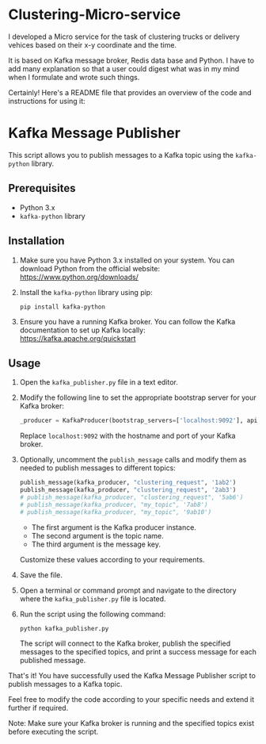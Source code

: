 # Clustering-Micro-service

I developed a Micro service for the task of clustering trucks or delivery vehices based on their x-y coordinate and the time.

It is based on Kafka message broker, Redis data base and Python.
I have to add many explanation so that a user could digest what was in my mind when I formulate and wrote such things.

Certainly! Here's a README file that provides an overview of the code and instructions for using it:

# Kafka Message Publisher

This script allows you to publish messages to a Kafka topic using the `kafka-python` library.

## Prerequisites

- Python 3.x
- `kafka-python` library

## Installation

1. Make sure you have Python 3.x installed on your system. You can download Python from the official website: https://www.python.org/downloads/

2. Install the `kafka-python` library using pip:

   ```
   pip install kafka-python
   ```

3. Ensure you have a running Kafka broker. You can follow the Kafka documentation to set up Kafka locally: https://kafka.apache.org/quickstart

## Usage

1. Open the `kafka_publisher.py` file in a text editor.

2. Modify the following line to set the appropriate bootstrap server for your Kafka broker:

   ```python
   _producer = KafkaProducer(bootstrap_servers=['localhost:9092'], api_version=(0, 10))
   ```

   Replace `localhost:9092` with the hostname and port of your Kafka broker.

3. Optionally, uncomment the `publish_message` calls and modify them as needed to publish messages to different topics:

   ```python
   publish_message(kafka_producer, "clustering_request", '1ab2')
   publish_message(kafka_producer, "clustering_request", '2ab3')
   # publish_message(kafka_producer, "clustering_request", '5ab6')
   # publish_message(kafka_producer, "my_topic", '7ab8')
   # publish_message(kafka_producer, "my_topic", '9ab10')
   ```

   - The first argument is the Kafka producer instance.
   - The second argument is the topic name.
   - The third argument is the message key.

   Customize these values according to your requirements.

4. Save the file.

5. Open a terminal or command prompt and navigate to the directory where the `kafka_publisher.py` file is located.

6. Run the script using the following command:

   ```
   python kafka_publisher.py
   ```

   The script will connect to the Kafka broker, publish the specified messages to the specified topics, and print a success message for each published message.

That's it! You have successfully used the Kafka Message Publisher script to publish messages to a Kafka topic.

Feel free to modify the code according to your specific needs and extend it further if required.

Note: Make sure your Kafka broker is running and the specified topics exist before executing the script.
